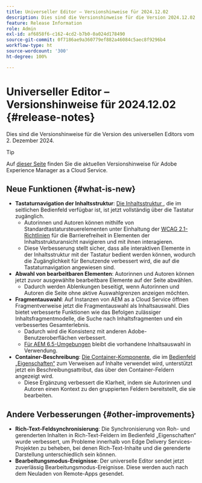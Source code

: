 ```yaml
---
title: Universeller Editor – Versionshinweise für 2024.12.02
description: Dies sind die Versionshinweise für die Version 2024.12.02 des universellen Editors.
feature: Release Information
role: Admin
exl-id: af6858f6-c162-4cd2-b7b0-0a024d178490
source-git-commit: 0f7186ae9a360779ef882a46084c5aec8f9296b4
workflow-type: ht
source-wordcount: '300'
ht-degree: 100%

---
```


# Universeller Editor – Versionshinweise für 2024.12.02 {#release-notes}

Dies sind die Versionshinweise für die Version des universellen Editors vom 2. Dezember 2024.

>[!TIP]
>
>Auf [dieser Seite](/help/release-notes/release-notes-cloud/release-notes-current.md) finden Sie die aktuellen Versionshinweise für Adobe Experience Manager as a Cloud Service.

## Neue Funktionen {#what-is-new}

* **Tastaturnavigation der Inhaltsstruktur**: [Die Inhaltsstruktur ](/help/sites-cloud/authoring/universal-editor/navigation.md#content-tree-mode), die im seitlichen Bedienfeld verfügbar ist, ist jetzt vollständig über die Tastatur zugänglich.
   * Autorinnen und Autoren können mithilfe von Standardtastatursteuerelementen unter Einhaltung der [WCAG 2.1-Richtlinien](/help/sites-cloud/authoring/page-editor/accessible-content.md) für die Barrierefreiheit in Elementen der Inhaltsstrukturansicht navigieren und mit ihnen interagieren.
   * Diese Verbesserung stellt sicher, dass alle interaktiven Elemente in der Inhaltsstruktur mit der Tastatur bedient werden können, wodurch die Zugänglichkeit für Benutzende verbessert wird, die auf die Tastaturnavigation angewiesen sind.
* **Abwahl von bearbeitbaren Elementen**: Autorinnen und Autoren können jetzt zuvor ausgewählte bearbeitbare Elemente auf der Seite abwählen.
   * Dadurch werden Ablenkungen beseitigt, wenn Autorinnen und Autoren die Seite ohne aktive Auswahlgrenzen anzeigen möchten.
* **Fragmentauswahl**: Auf Instanzen von AEM as a Cloud Service öffnen Fragmentverweise jetzt die Fragmentauswahl als Inhaltsauswahl. Dies bietet verbesserte Funktionen wie das Befolgen zulässiger Inhaltsfragmentmodelle, die Suche nach Inhaltsfragmenten und ein verbessertes Gesamterlebnis.
   * Dadurch wird die Konsistenz mit anderen Adobe-Benutzeroberflächen verbessert.
   * [Für AEM 6.5-Umgebungen](https://experienceleague.adobe.com/de/docs/experience-manager-65/content/implementing/developing/headless/universal-editor/introduction) bleibt die vorhandene Inhaltsauswahl in Verwendung.
* **Container-Beschreibung**: [Die Container-Komponente](/help/implementing/universal-editor/field-types.md#container), die im [Bedienfeld „Eigenschaften“](/help/sites-cloud/authoring/universal-editor/navigation.md#properties-panel-properties-rail) zum Verweisen auf Inhalte verwendet wird, unterstützt jetzt ein Beschreibungsattribut, das über den Container-Feldern angezeigt wird.
   * Diese Ergänzung verbessert die Klarheit, indem sie Autorinnen und Autoren einen Kontext zu den gruppierten Feldern bereitstellt, die sie bearbeiten.

## Andere Verbesserungen {#other-improvements}

* **Rich-Text-Feldsynchronisierung**: Die Synchronisierung von Roh- und gerenderten Inhalten in Rich-Text-Feldern im Bedienfeld „Eigenschaften“ wurde verbessert, um Probleme innerhalb von Edge Delivery Services-Projekten zu beheben, bei denen Rich-Text-Inhalte und die gerenderte Darstellung unterschiedlich sein können.
* **Bearbeitungsmodus-Ereignisse**: Der universelle Editor sendet jetzt zuverlässig Bearbeitungsmodus-Ereignisse. Diese werden auch nach dem Neuladen von Remote-Apps gesendet.
